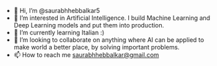 - 👋 Hi, I’m @saurabhhebbalkar5
- 👀 I’m interested in Artificial Intelligence. I build Machine Learning and Deep Learning models and put them into production.
- 🌱 I’m currently learning Italian :)
- 💞️ I’m looking to collaborate on anything where AI can be applied to make world a better place, by solving important problems.
- 📫 How to reach me saurabhhebbalkar@gmail.com

<!---
saurabhhebbalkar5/saurabhhebbalkar5 is a ✨ special ✨ repository because its `README.md` (this file) appears on your GitHub profile.
You can click the Preview link to take a look at your changes.
--->
